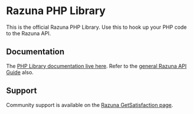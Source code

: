 Razuna PHP Library
==================

This is the official Razuna PHP Library. Use this to hook up your PHP code to the Razuna API.

Documentation
-------------

The [PHP Library documentation live here](http://wiki.razuna.com/display/ecp/Razuna+PHP+Library). Refer to the [general Razuna API Guide](http://wiki.razuna.com/display/ecp/API+Developer+Guide) also.

Support
-------

Community support is available on the [Razuna GetSatisfaction page](http://getsatisfaction.com/razuna).